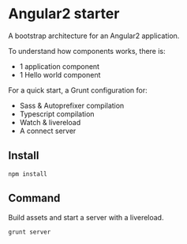 Angular2 starter
=======

A bootstrap architecture for an Angular2 application.

To understand how components works, there is:

 * 1 application component
 * 1 Hello world component
 
For a quick start, a Grunt configuration for:

 * Sass & Autoprefixer compilation
 * Typescript compilation
 * Watch & livereload
 * A connect server 



Install
-------

```
npm install
```


Command
-------

Build assets and start a server with a livereload.

```
grunt server
```


